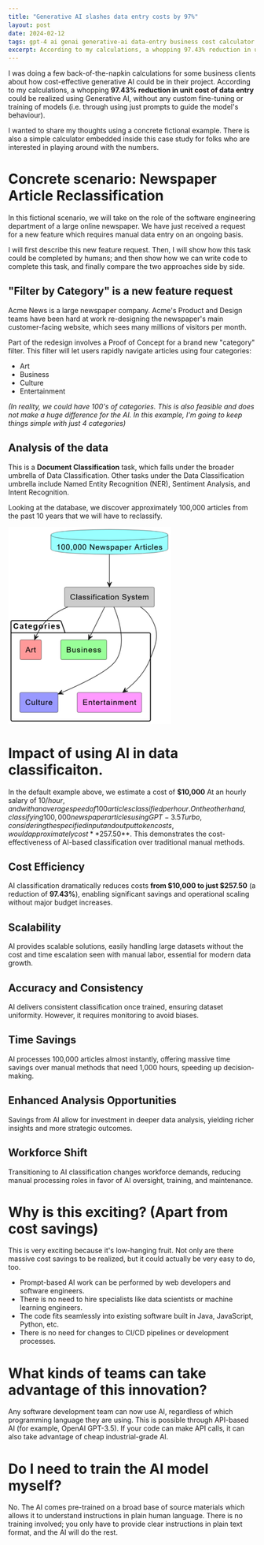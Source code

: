 ```yaml
---
title: "Generative AI slashes data entry costs by 97%"
layout: post
date: 2024-02-12
tags: gpt-4 ai genai generative-ai data-entry business cost calculator
excerpt: According to my calculations, a whopping 97.43% reduction in unit cost of data entry can be realized using Generative AI, without any custom fine-tuning or training of models (i.e. through using just prompts to guide the model’s behaviour). This is very exciting, because prompting is very cost efficient, comparable to traditional software development methods.
---
```


I was doing a few back-of-the-napkin calculations for some business clients about how cost-effective generative AI could be in their project. According to my calculations, a whopping **97.43% reduction in unit cost of data entry** could be realized using Generative AI, without any custom fine-tuning or training of models (i.e. through using just prompts to guide the model's behaviour). 

I wanted to share my thoughts using a concrete fictional example. There is also a simple calculator embedded inside this case study for folks who are interested in playing around with the numbers.

# Concrete scenario: Newspaper Article Reclassification

In this fictional scenario, we will take on the role of the software engineering department of a large online newspaper. We have just received a request for a new feature which requires manual data entry on an ongoing basis. 

I will first describe this new feature request. Then, I will show how this task could be completed by humans; and then show how we can write code to complete this task, and finally compare the two approaches side by side.

## "Filter by Category" is a new feature request

Acme News is a large newspaper company. Acme's Product and Design teams have been hard at work re-designing the newspaper's main customer-facing website, which sees many millions of visitors per month. 

Part of the redesign involves a Proof of Concept for a brand new "category" filter. This filter will let users rapidly navigate articles using four categories:

* Art
* Business
* Culture
* Entertainment

_(In reality, we could have 100's of categories. This is also feasible and does not make a huge difference for the AI. In this example, I'm going to keep things simple with just 4 categories)_

## Analysis of the data

This is a **Document Classification** task, which falls under the broader umbrella of Data Classification. Other tasks under the Data Classification umbrella include Named Entity Recognition (NER), Sentiment Analysis, and Intent Recognition.

Looking at the database, we discover approximately 100,000 articles from the past 10 years that we will have to reclassify.

![UML diagram showing 100,000 newspaper articles being classified by a classification system into the categories "Art", "Business", "Culture" and "Entertainment".](/assets/2024-02-12-ai-cost-reduction-for-data-entry-puml.png)

<div id="calculator-root"></div>

<script>
    const calculatorDom = `
<h1>Unit Cost Savings Calculator</h1>
<p>You can use this calculator to see how much money you could save on data entry by using AI. The calculations are based on the case study below.</p>
<br/>
<table>
    <tr>
        <td>Number of Articles</td>
        <td>
            <input type="range" min="1000" max="1000000" value="100000" onInput="onInputChange()" id="numArticles">
            <span id="numArticlesValue">100000</span>
        </td>
    </tr>
    <tr>
        <td>Manual Entry Speed (articles/hour)</td>
        <td>
            <input type="range" min="50" max="200" value="100" onInput="onInputChange()" id="manSpeed">
            <span id="manSpeedValue">100</span> articles per hour
        </td>
    </tr>
    <tr>
        <td>Manual Entry Salary ($/hour)</td>
        <td>
            <input type="range" min="1" max="30" value="10" onInput="onInputChange()" id="manSalary">
            $<span id="manSalaryValue">10</span> per hour
        </td>
    </tr>
    <tr>
        <td>Manual Entry Cost:</td>
        <td><strong>$<span id="estimatedManualCost">10,000</span></strong></td>
    </tr>
    <tr>
        <td>Cost using AI:</td>
        <td><strong>$<span id="estimatedAiCost">257.50</span></strong> (Using OpenAI GPT-3.5 Turbo)</td>
    </tr>
    <tr>
        <td>Savings Percentage:</td>
        <td><strong><span id="estimatedPctSavings">--</span>%</strong></td>
    </tr>
</table>
<div class="link float-right cursor-pointer" onClick="resetToDefaults()">Reset To Default</div>
`;

    function resetToDefaults() {
        document.getElementById("numArticles").value = 100000;
        document.getElementById("manSpeed").value = 100;
        document.getElementById("manSalary").value = 10;
        onInputChange();
    }

    function calculateManualCost() {
        const numArticles = parseInt(document.getElementById("numArticles").value, 10);
        const manSpeed = parseInt(document.getElementById("manSpeed").value, 10);
        const manSalary = parseInt(document.getElementById("manSalary").value, 10);
        
        const hours = numArticles / manSpeed;
        const cost = hours * manSalary;
        
        return cost;
    }

    function calculateAiCost() {
        const numArticles = parseInt(document.getElementById("numArticles").value, 10);

        const averageInputLength = 5000;
        const totalInputTokens = numArticles * averageInputLength;
        const averageInputCostPer1000Tokens = 0.0005;
        const inputCost = averageInputCostPer1000Tokens * (totalInputTokens / 1000);

        const averageOutputLength = 50;
        const averageOutputCostPer1000Tokens = 0.0015;
        const totalOutputTokens = numArticles * averageOutputLength;
        const outputCost = averageOutputCostPer1000Tokens * (totalOutputTokens / 1000);

        const totalCost = inputCost + outputCost;

        return totalCost;
    }

    function onInputChange() {
        document.getElementById("numArticlesValue").innerText = document.getElementById("numArticles").value;
        document.getElementById("manSpeedValue").innerText = document.getElementById("manSpeed").value;
        document.getElementById("manSalaryValue").innerText = document.getElementById("manSalary").value.toLocaleString("en-US", {minimumFractionDigits: 2, maximumFractionDigits: 2});
        
        const manCost = calculateManualCost();
        const aiCost = calculateAiCost();
        document.getElementById("estimatedManualCost").innerText = manCost.toLocaleString("en-US", {minimumFractionDigits: 2, maximumFractionDigits: 2});
        document.getElementById("estimatedAiCost").innerText = aiCost.toLocaleString("en-US", {minimumFractionDigits: 2, maximumFractionDigits: 2});

        const savingsPct = ((manCost - aiCost) / manCost) * 100;
        document.getElementById("estimatedPctSavings").innerText = savingsPct.toLocaleString("en-US", {minimumFractionDigits: 2, maximumFractionDigits: 2});
    }

    document.addEventListener("DOMContentLoaded", () => {
        document.getElementById("calculator-root").innerHTML = calculatorDom;
        onInputChange(); // Initialize with default values
    });
</script>

# Impact of using AI in data classificaiton.

In the default example above, we estimate a cost of **$10,000** At an hourly salary of $10/hour, and with an average speed of 100 articles classified per hour. On the other hand, classifying 100,000 newspaper articles using GPT-3.5 Turbo, considering the specified input and output token costs, would approximately cost **$257.50**. This demonstrates the cost-effectiveness of AI-based classification over traditional manual methods.

## Cost Efficiency
AI classification dramatically reduces costs **from $10,000 to just $257.50** (a reduction of **97.43%**), enabling significant savings and operational scaling without major budget increases.

## Scalability
AI provides scalable solutions, easily handling large datasets without the cost and time escalation seen with manual labor, essential for modern data growth.

## Accuracy and Consistency
AI delivers consistent classification once trained, ensuring dataset uniformity. However, it requires monitoring to avoid biases.

## Time Savings
AI processes 100,000 articles almost instantly, offering massive time savings over manual methods that need 1,000 hours, speeding up decision-making.

## Enhanced Analysis Opportunities
Savings from AI allow for investment in deeper data analysis, yielding richer insights and more strategic outcomes.

## Workforce Shift
Transitioning to AI classification changes workforce demands, reducing manual processing roles in favor of AI oversight, training, and maintenance.

# Why is this exciting? (Apart from cost savings)

This is very exciting because it's low-hanging fruit. Not only are there massive cost savings to be realized, but it could actually be very easy to do, too.

* Prompt-based AI work can be performed by web developers and software engineers.
* There is no need to hire specialists like data scientists or machine learning engineers.
* The code fits seamlessly into existing software built in Java, JavaScript, Python, etc.
* There is no need for changes to CI/CD pipelines or development processes.

# What kinds of teams can take advantage of this innovation?

Any software development team can now use AI, regardless of which programming language they are using. This is possible through API-based AI (for example, OpenAI GPT-3.5). If your code can make API calls, it can also take advantage of cheap industrial-grade AI.

# Do I need to train the AI model myself?

No. The AI comes pre-trained on a broad base of source materials which allows it to understand instructions in plain human language. There is no training involved; you only have to provide clear instructions in plain text format, and the AI will do the rest.